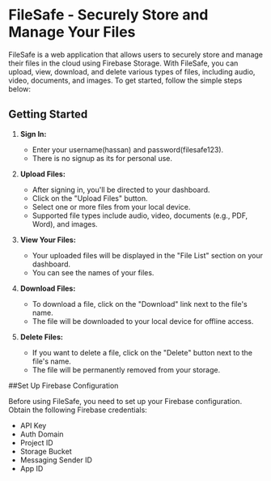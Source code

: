 # FileSafe - Securely Store and Manage Your Files

FileSafe is a web application that allows users to securely store and manage their files in the cloud using Firebase Storage. With FileSafe, you can upload, view, download, and delete various types of files, including audio, video, documents, and images. To get started, follow the simple steps below:

## Getting Started

1. **Sign In:**
   - Enter your username(hassan) and password(filesafe123).
   - There is no signup as its for personal use.

2. **Upload Files:**
   - After signing in, you'll be directed to your dashboard.
   - Click on the "Upload Files" button.
   - Select one or more files from your local device.
   - Supported file types include audio, video, documents (e.g., PDF, Word), and images.

3. **View Your Files:**
   - Your uploaded files will be displayed in the "File List" section on your dashboard.
   - You can see the names of your files.

4. **Download Files:**
   - To download a file, click on the "Download" link next to the file's name.
   - The file will be downloaded to your local device for offline access.

5. **Delete Files:**
   - If you want to delete a file, click on the "Delete" button next to the file's name.
   - The file will be permanently removed from your storage.
  

##Set Up Firebase Configuration

Before using FileSafe, you need to set up your Firebase configuration. Obtain the following Firebase credentials:
- API Key
- Auth Domain
- Project ID
- Storage Bucket
- Messaging Sender ID
- App ID

